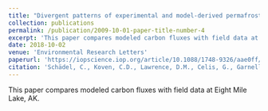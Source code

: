 ```yaml
---
title: "Divergent patterns of experimental and model-derived permafrost ecosystem carbon dynamics in response to Arctic warming"
collection: publications
permalink: /publication/2009-10-01-paper-title-number-4
excerpt: 'This paper compares modeled carbon fluxes with field data at Eight Mile Lake, AK.'
date: 2018-10-02
venue: 'Environmental Research Letters'
paperurl: 'https://iopscience.iop.org/article/10.1088/1748-9326/aae0ff/meta'
citation: 'Schädel, C., Koven, C.D., Lawrence, D.M., Celis, G., Garnello, A.J., Hutchings, J., Mauritz, M., Natali, S.M., Pegoraro, E., Rodenhizer, H. and Salmon, V.G., 2018. Divergent patterns of experimental and model-derived permafrost ecosystem carbon dynamics in response to Arctic warming. Environmental Research Letters, 13(10), p.105002.'
---
```


This paper compares modeled carbon fluxes with field data at Eight Mile Lake, AK.
